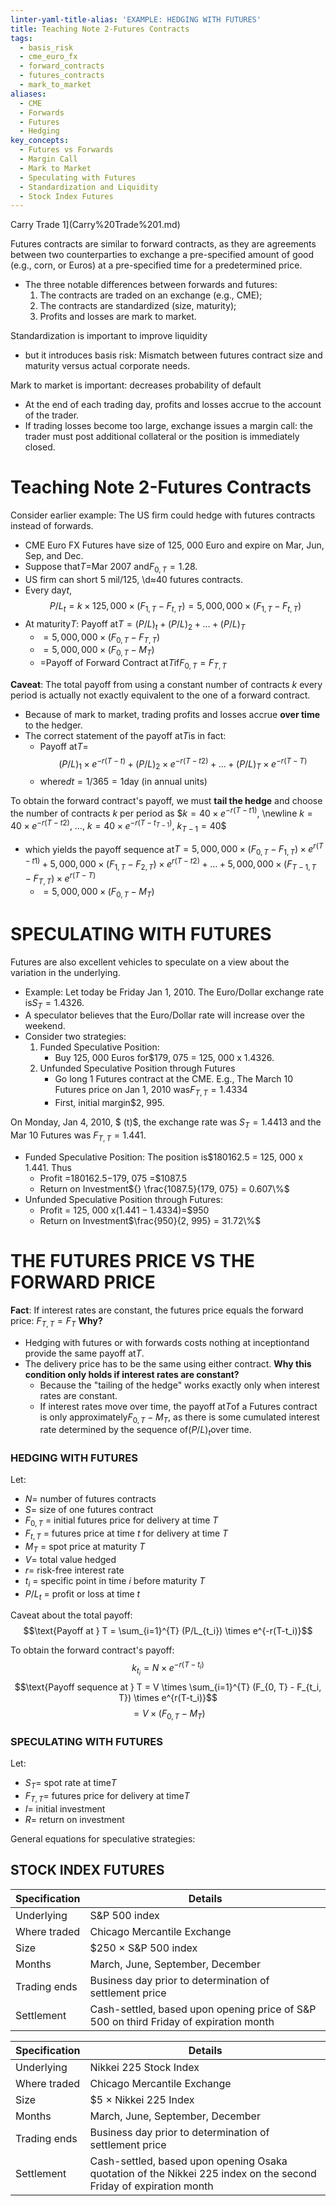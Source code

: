 ```yaml
---
linter-yaml-title-alias: 'EXAMPLE: HEDGING WITH FUTURES'
title: Teaching Note 2-Futures Contracts
tags:
  - basis_risk
  - cme_euro_fx
  - forward_contracts
  - futures_contracts
  - mark_to_market
aliases:
  - CME
  - Forwards
  - Futures
  - Hedging
key_concepts:
  - Futures vs Forwards
  - Margin Call
  - Mark to Market
  - Speculating with Futures
  - Standardization and Liquidity
  - Stock Index Futures
---
```


Carry Trade 1](Carry%20Trade%201.md)

Futures contracts are similar to forward contracts,  as they are agreements between two counterparties to exchange a pre-specified amount of good (e.g.,  corn,  or Euros) at a pre-specified time for a predetermined price.

- The three notable differences between forwards and futures:
  1. The contracts are traded on an exchange (e.g.,  CME);
  1. The contracts are standardized (size,  maturity);
  1. Profits and losses are mark to market.

Standardization is important to improve liquidity

- but it introduces basis risk: Mismatch between futures contract size and maturity versus actual corporate needs.

Mark to market is important: decreases probability of default

- At the end of each trading day,  profits and losses accrue to the account of the trader.
- If trading losses become too large,  exchange issues a margin call: the trader must post additional collateral or the position is immediately closed.

# Teaching Note 2-Futures Contracts

Consider earlier example: The US firm could hedge with futures contracts instead of forwards.

- CME Euro FX Futures have size of 125,  000 Euro and expire on Mar,  Jun,  Sep,  and Dec.
- Suppose that$T =$Mar 2007 and$F_{0,     T} = 1.28$.
- US firm can short 5 mil/125,  \d$\approx$40 futures contracts.
- Every day$t$,  $$P/L_t = k \times 125,     000 \times (F_{1,     T} - F_{t,     T}) =5,     000,     000\times (F_{1,     T} - F_{t,     T})$$
- At maturity$T$: Payoff at$T = (P/L)_t + (P/L)_2 + … + (P/L)_T$
  - $=5,     000,     000\times (F_{0,     T} - F_{T,     T})$
  - $=5,     000,     000\times (F_{0,     T} - M_T)$
  - $=$Payoff of Forward Contract at$T$if$F_{0,     T} = F_{T,     T}$

**Caveat**: The total payoff from using a constant number of contracts $k$ every period is actually not exactly equivalent to the one of a forward contract.

- Because of mark to market,  trading profits and losses accrue **over time** to the hedger.
- The correct statement of the payoff at$T$is in fact:
  - Payoff at$T$=$$(P/L)_1 \times e^{-r(T-t)} + (P/L)_2 \times e^{-r(T-t2)} + … + (P/L)_T \times e^{-r(T-T)}$$
  - where$dt = 1/365 = 1$day (in annual units)

To obtain the forward contract's payoff,  we must **tail the hedge** and choose the number of contracts $k$ per period as $$k = 40 \times e^{-r(T-t1)}$,      \newline
$k = 40 \times e^{-r(T-t2)}$,      …,     $k = 40 \times e^{-r(T-t_{T-1})}$,     $k_{T-1} = 40$$

- which yields the payoff sequence at$T =5,     000,     000\times (F_{0,     T} - F_{1,     T}) \times e^{r(T-t1)} + 5,     000,     000\times (F_{1,     T} - F_{2,     T}) \times e^{r(T-t2)} + … + 5,     000,     000\times (F_{T-1,     T} - F_{T,     T}) \times e^{r(T-T)}$
  - $=5,     000,     000\times (F_{0,     T} - M_T)$

# SPECULATING WITH FUTURES

Futures are also excellent vehicles to speculate on a view about the variation in the underlying.

- Example: Let today be Friday Jan 1,  2010. The Euro/Dollar exchange rate is$S_T = 1.4326$.
- A speculator believes that the Euro/Dollar rate will increase over the weekend.
- Consider two strategies:
  1. Funded Speculative Position:
	  - Buy 125,  000 Euros for$179,  075 = 125,  000 x 1.4326.
  1. Unfunded Speculative Position through Futures
	  - Go long 1 Futures contract at the CME. E.g.,  The March 10 Futures price on Jan 1,  2010 was$F_{T,     T} = 1.4334$
	  - First,  initial margin$2,  995.

On Monday,  Jan 4,  2010,  $ (t)$,  the exchange rate was ${} S_T = 1.4413$ and the Mar 10 Futures was $F_{T,     T} = 1.441$.

- Funded Speculative Position: The position is$180162.5 = 125,  000 x 1.441. Thus
  - Profit =$180162.5 -$179,  075 =$1087.5
  - Return on Investment${} \frac{1087.5}{179,     075} = 0.607\%$
- Unfunded Speculative Position through Futures:
  - Profit = 125,  000 x$(1.441 - 1.4334)$=$950
  - Return on Investment$\frac{950}{2,     995} = 31.72\%$

# THE FUTURES PRICE VS THE FORWARD PRICE

**Fact**: If interest rates are constant,  the futures price equals the forward price: $F_{T,     T} = F_{T}$
**Why?**

- Hedging with futures or with forwards costs nothing at inception$t$and provide the same payoff at$T$.
- The delivery price has to be the same using either contract.
**Why this condition only holds if interest rates are constant?**
  - Because the "tailing of the hedge" works exactly only when interest rates are constant.
  - If interest rates move over time,  the payoff at$T$of a Futures contract is only approximately$F_{0,     T} - M_T$,  as there is some cumulated interest rate determined by the sequence of$(P/L)_t$over time.
### HEDGING WITH FUTURES

Let:

- $N$= number of futures contracts
- $S$= size of one futures contract
- $F_{0,     T}$ = initial futures price for delivery at time $T$
- $F_{t,     T}$ = futures price at time $t$ for delivery at time $T$
- $M_T$ = spot price at maturity $T$
- $V$= total value hedged
- $r$= risk-free interest rate
- $t_i$ = specific point in time $i$ before maturity $T$
- $P/L_t$ = profit or loss at time $t$

[^1]: Number of futures contracts:$N = \frac{V}{S}$
[^1]: Daily profit/loss:$P/L_t = N \times S \times (F_{1,     T} - F_{t,     T})$
[^1]: Payoff at maturity$T$:
	- $\text{Payoff at } T = \sum_{t=1}^{T} P/L_t$$= V \times (F_{0,     T} - M_T)$

Caveat about the total payoff:
$$\text{Payoff at } T = \sum_{i=1}^{T} (P/L_{t_i}) \times e^{-r(T-t_i)}$$

To obtain the forward contract's payoff:$$k_{t_i} = N \times e^{-r(T-t_i)}$$$$\text{Payoff sequence at } T = V \times \sum_{i=1}^{T} (F_{0,     T} - F_{t_i,     T}) \times e^{r(T-t_i)}$$$$= V \times (F_{0,     T} - M_T)$$

### SPECULATING WITH FUTURES

Let:

- $S_T$= spot rate at time$T$
- $F_{T,     T}$= futures price for delivery at time$T$
- $I$= initial investment
- $R$= return on investment

General equations for speculative strategies:

[^1]: Funded Speculative Position:$$\text{Profit} = N \times S \times (S_{T+1} - S_T) - I$$$$R = \frac{\text{Profit}}{I}$$

[^1]: Unfunded Speculative Position through Futures:$$\text{Profit} = N \times S \times (F_{T+1,     T} - F_{T,     T})$$$$R = \frac{\text{Profit}}{\text{Initial Margin}}$$

## STOCK INDEX FUTURES

 | Specification | Details | 
 | --------------- | --------- | 
 | Underlying | S&P 500 index | 
 | Where traded | Chicago Mercantile Exchange | 
 | Size | $250 × S&P 500 index | 
 | Months | March,      June,      September,      December | 
 | Trading ends | Business day prior to determination of settlement price | 
 | Settlement | Cash-settled,      based upon opening price of S&P 500 on third Friday of expiration month | 

 | Specification | Details | 
 | ------------- | ----------------------------------------------------------------------------------------------------------------- | 
 | Underlying | Nikkei 225 Stock Index | 
 | Where traded | Chicago Mercantile Exchange | 
 | Size | $5 × Nikkei 225 Index | 
 | Months | March,      June,      September,      December | 
 | Trading ends | Business day prior to determination of settlement price | 
 | Settlement | Cash-settled,      based upon opening Osaka quotation of the Nikkei 225 index on the second Friday of expiration month |

